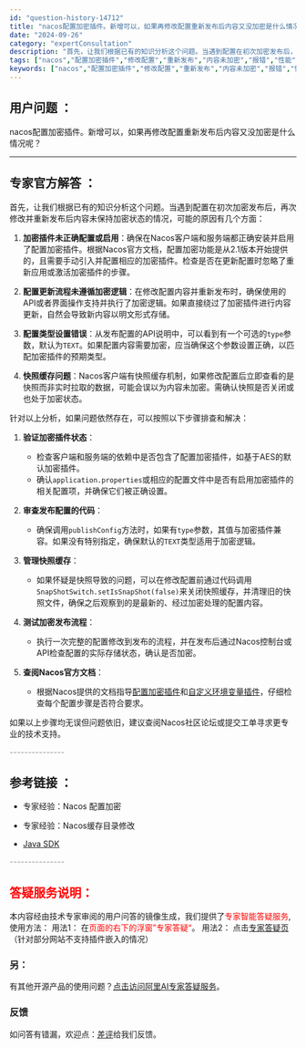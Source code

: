 ```yaml
---
id: "question-history-14712"
title: "nacos配置加密插件。新增可以，如果再修改配置重新发布后内容又没加密是什么情况呢？"
date: "2024-09-26"
category: "expertConsultation"
description: "首先，让我们根据已有的知识分析这个问题。当遇到配置在初次加密发布后，再次修改并重新发布后内容未保持加密状态的情况，可能的原因有几个方面：1. **加密插件未正确配置或启用**：确保在Nacos客户端和服务端都正确安装并启用了配置加密插件。根据Nacos官方文档，配置加密功能是从2.1版本开始提供的，"
tags: ["nacos","配置加密插件","修改配置","重新发布","内容未加密","报错","性能"]
keywords: ["nacos","配置加密插件","修改配置","重新发布","内容未加密","报错","性能"]
---
```


## 用户问题 ： 
 nacos配置加密插件。新增可以，如果再修改配置重新发布后内容又没加密是什么情况呢？  

---------------
## 专家官方解答 ：

首先，让我们根据已有的知识分析这个问题。当遇到配置在初次加密发布后，再次修改并重新发布后内容未保持加密状态的情况，可能的原因有几个方面：

1. **加密插件未正确配置或启用**：确保在Nacos客户端和服务端都正确安装并启用了配置加密插件。根据Nacos官方文档，配置加密功能是从2.1版本开始提供的，且需要手动引入并配置相应的加密插件。检查是否在更新配置时忽略了重新应用或激活加密插件的步骤。

2. **配置更新流程未遵循加密逻辑**：在修改配置内容并重新发布时，确保使用的API或者界面操作支持并执行了加密逻辑。如果直接绕过了加密插件进行内容更新，自然会导致新内容以明文形式存储。

3. **配置类型设置错误**：从发布配置的API说明中，可以看到有一个可选的`type`参数，默认为`TEXT`。如果配置内容需要加密，应当确保这个参数设置正确，以匹配加密插件的预期类型。

4. **快照缓存问题**：Nacos客户端有快照缓存机制，如果修改配置后立即查看的是快照而非实时拉取的数据，可能会误以为内容未加密。需确认快照是否关闭或也处于加密状态。

针对以上分析，如果问题依然存在，可以按照以下步骤排查和解决：

1. **验证加密插件状态**：
   - 检查客户端和服务端的依赖中是否包含了配置加密插件，如基于AES的默认加密插件。
   - 确认`application.properties`或相应的配置文件中是否有启用加密插件的相关配置项，并确保它们被正确设置。

2. **审查发布配置的代码**：
   - 确保调用`publishConfig`方法时，如果有`type`参数，其值与加密插件兼容。如果没有特别指定，确保默认的`TEXT`类型适用于加密逻辑。

3. **管理快照缓存**：
   - 如果怀疑是快照导致的问题，可以在修改配置前通过代码调用`SnapShotSwitch.setIsSnapShot(false)`来关闭快照缓存，并清理旧的快照文件，确保之后观察到的是最新的、经过加密处理的配置内容。

4. **测试加密发布流程**：
   - 执行一次完整的配置修改到发布的流程，并在发布后通过Nacos控制台或API检查配置的实际存储状态，确认是否加密。

5. **查阅Nacos官方文档**：
   - 根据Nacos提供的文档指导[配置加密插件](https://nacos.io/docs/latest/plugin/config-encryption-plugin/)和[自定义环境变量插件](https://nacos.io/docs/latest/plugin/custom-environment-plugin/)，仔细检查每个配置步骤是否符合要求。

如果以上步骤均无误但问题依旧，建议查阅Nacos社区论坛或提交工单寻求更专业的技术支持。


<font color="#949494">---------------</font> 


## 参考链接 ：

* 专家经验：Nacos 配置加密 
 
 * 专家经验：Nacos缓存目录修改 
 
 * [Java SDK](https://nacos.io/docs/latest/guide/user/sdk)


 <font color="#949494">---------------</font> 
 


## <font color="#FF0000">答疑服务说明：</font> 

本内容经由技术专家审阅的用户问答的镜像生成，我们提供了<font color="#FF0000">专家智能答疑服务</font>,使用方法：
用法1： 在<font color="#FF0000">页面的右下的浮窗”专家答疑“</font>。
用法2： 点击[专家答疑页](https://answer.opensource.alibaba.com/docs/intro)（针对部分网站不支持插件嵌入的情况）
### 另：


有其他开源产品的使用问题？[点击访问阿里AI专家答疑服务](https://answer.opensource.alibaba.com/docs/intro)。
### 反馈
如问答有错漏，欢迎点：[差评](https://ai.nacos.io/user/feedbackByEnhancerGradePOJOID?enhancerGradePOJOId=14733)给我们反馈。
